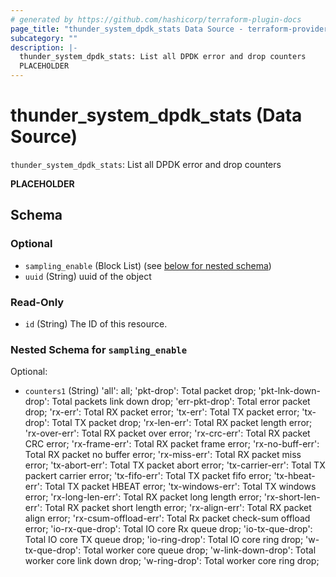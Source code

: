 ```yaml
---
# generated by https://github.com/hashicorp/terraform-plugin-docs
page_title: "thunder_system_dpdk_stats Data Source - terraform-provider-thunder"
subcategory: ""
description: |-
  thunder_system_dpdk_stats: List all DPDK error and drop counters
  PLACEHOLDER
---
```


# thunder_system_dpdk_stats (Data Source)

`thunder_system_dpdk_stats`: List all DPDK error and drop counters

__PLACEHOLDER__



<!-- schema generated by tfplugindocs -->
## Schema

### Optional

- `sampling_enable` (Block List) (see [below for nested schema](#nestedblock--sampling_enable))
- `uuid` (String) uuid of the object

### Read-Only

- `id` (String) The ID of this resource.

<a id="nestedblock--sampling_enable"></a>
### Nested Schema for `sampling_enable`

Optional:

- `counters1` (String) 'all': all; 'pkt-drop': Total packet drop; 'pkt-lnk-down-drop': Total packets link down drop; 'err-pkt-drop': Total error packet drop; 'rx-err': Total RX packet error; 'tx-err': Total TX packet error; 'tx-drop': Total TX packet drop; 'rx-len-err': Total RX packet length error; 'rx-over-err': Total RX packet over error; 'rx-crc-err': Total RX packet CRC error; 'rx-frame-err': Total RX packet frame error; 'rx-no-buff-err': Total RX packet no buffer error; 'rx-miss-err': Total RX packet miss error; 'tx-abort-err': Total TX packet abort error; 'tx-carrier-err': Total TX packert carrier error; 'tx-fifo-err': Total TX packet fifo error; 'tx-hbeat-err': Total TX packet HBEAT error; 'tx-windows-err': Total TX windows error; 'rx-long-len-err': Total RX packet long length error; 'rx-short-len-err': Total RX packet short length error; 'rx-align-err': Total RX packet align error; 'rx-csum-offload-err': Total Rx packet check-sum offload error; 'io-rx-que-drop': Total IO core Rx queue drop; 'io-tx-que-drop': Total IO core TX queue drop; 'io-ring-drop': Total IO core ring drop; 'w-tx-que-drop': Total worker core queue drop; 'w-link-down-drop': Total worker core link down drop; 'w-ring-drop': Total worker core ring drop;



